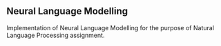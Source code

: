 ## Neural Language Modelling
Implementation of Neural Language Modelling for the purpose of Natural Language Processing assignment.
 
